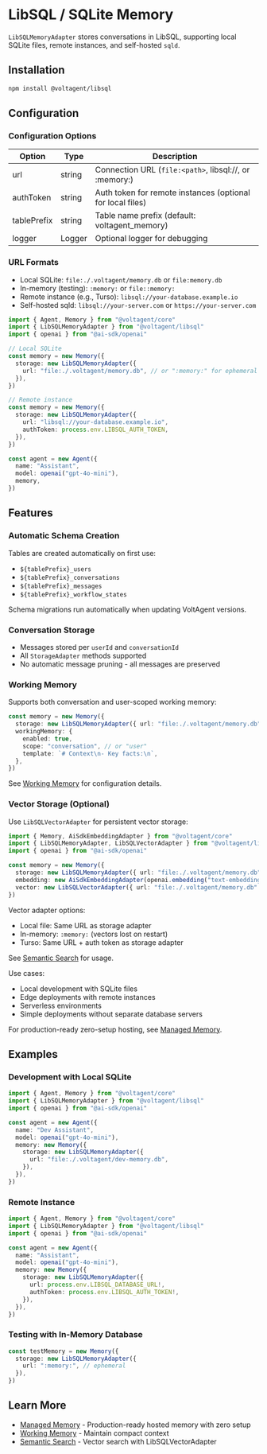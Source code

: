 # LibSQL / SQLite Memory

`LibSQLMemoryAdapter` stores conversations in LibSQL, supporting local SQLite files, remote instances, and self-hosted `sqld`.

## Installation

```bash
npm install @voltagent/libsql
```

## Configuration

### Configuration Options

| Option | Type | Description |
|--------|------|-------------|
| url | string | Connection URL (`file:<path>`, libsql://, or :memory:) |
| authToken | string | Auth token for remote instances (optional for local files) |
| tablePrefix | string | Table name prefix (default: voltagent_memory) |
| logger | Logger | Optional logger for debugging |

### URL Formats

- Local SQLite: `file:./.voltagent/memory.db` or `file:memory.db`
- In-memory (testing): `:memory:` or `file::memory:`
- Remote instance (e.g., Turso): `libsql://your-database.example.io`
- Self-hosted sqld: `libsql://your-server.com` or `https://your-server.com`

```typescript
import { Agent, Memory } from "@voltagent/core"
import { LibSQLMemoryAdapter } from "@voltagent/libsql"
import { openai } from "@ai-sdk/openai"

// Local SQLite
const memory = new Memory({
  storage: new LibSQLMemoryAdapter({
    url: "file:./.voltagent/memory.db", // or ":memory:" for ephemeral
  }),
})

// Remote instance
const memory = new Memory({
  storage: new LibSQLMemoryAdapter({
    url: "libsql://your-database.example.io",
    authToken: process.env.LIBSQL_AUTH_TOKEN,
  }),
})

const agent = new Agent({
  name: "Assistant",
  model: openai("gpt-4o-mini"),
  memory,
})
```

## Features

### Automatic Schema Creation

Tables are created automatically on first use:

- `${tablePrefix}_users`
- `${tablePrefix}_conversations`
- `${tablePrefix}_messages`
- `${tablePrefix}_workflow_states`

Schema migrations run automatically when updating VoltAgent versions.

### Conversation Storage

- Messages stored per `userId` and `conversationId`
- All `StorageAdapter` methods supported
- No automatic message pruning - all messages are preserved

### Working Memory

Supports both conversation and user-scoped working memory:

```typescript
const memory = new Memory({
  storage: new LibSQLMemoryAdapter({ url: "file:./.voltagent/memory.db" }),
  workingMemory: {
    enabled: true,
    scope: "conversation", // or "user"
    template: `# Context\n- Key facts:\n`,
  },
})
```

See [Working Memory](https://voltagent.dev/docs/agents/memory/working-memory/) for configuration details.

### Vector Storage (Optional)

Use `LibSQLVectorAdapter` for persistent vector storage:

```typescript
import { Memory, AiSdkEmbeddingAdapter } from "@voltagent/core"
import { LibSQLMemoryAdapter, LibSQLVectorAdapter } from "@voltagent/libsql"
import { openai } from "@ai-sdk/openai"

const memory = new Memory({
  storage: new LibSQLMemoryAdapter({ url: "file:./.voltagent/memory.db" }),
  embedding: new AiSdkEmbeddingAdapter(openai.embedding("text-embedding-3-small")),
  vector: new LibSQLVectorAdapter({ url: "file:./.voltagent/memory.db" }),
})
```

Vector adapter options:

- Local file: Same URL as storage adapter
- In-memory: `:memory:` (vectors lost on restart)
- Turso: Same URL + auth token as storage adapter

See [Semantic Search](https://voltagent.dev/docs/agents/memory/semantic-search/) for usage.

Use cases:

- Local development with SQLite files
- Edge deployments with remote instances
- Serverless environments
- Simple deployments without separate database servers

For production-ready zero-setup hosting, see [Managed Memory](https://voltagent.dev/docs/agents/memory/managed-memory/).

## Examples

### Development with Local SQLite

```typescript
import { Agent, Memory } from "@voltagent/core"
import { LibSQLMemoryAdapter } from "@voltagent/libsql"
import { openai } from "@ai-sdk/openai"

const agent = new Agent({
  name: "Dev Assistant",
  model: openai("gpt-4o-mini"),
  memory: new Memory({
    storage: new LibSQLMemoryAdapter({
      url: "file:./.voltagent/dev-memory.db",
    }),
  }),
})
```

### Remote Instance

```typescript
import { Agent, Memory } from "@voltagent/core"
import { LibSQLMemoryAdapter } from "@voltagent/libsql"
import { openai } from "@ai-sdk/openai"

const agent = new Agent({
  name: "Assistant",
  model: openai("gpt-4o-mini"),
  memory: new Memory({
    storage: new LibSQLMemoryAdapter({
      url: process.env.LIBSQL_DATABASE_URL!,
      authToken: process.env.LIBSQL_AUTH_TOKEN!,
    }),
  }),
})
```

### Testing with In-Memory Database

```typescript
const testMemory = new Memory({
  storage: new LibSQLMemoryAdapter({
    url: ":memory:", // ephemeral
  }),
})
```

## Learn More

- [Managed Memory](https://voltagent.dev/docs/agents/memory/managed-memory/) - Production-ready hosted memory with zero setup
- [Working Memory](https://voltagent.dev/docs/agents/memory/working-memory/) - Maintain compact context
- [Semantic Search](https://voltagent.dev/docs/agents/memory/semantic-search/) - Vector search with LibSQLVectorAdapter
